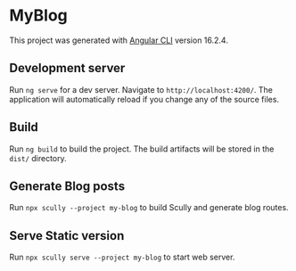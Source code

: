 # MyBlog

This project was generated with [Angular CLI](https://github.com/angular/angular-cli) version 16.2.4.

## Development server

Run `ng serve` for a dev server. Navigate to `http://localhost:4200/`. The application will automatically reload if you change any of the source files.

## Build

Run `ng build` to build the project. The build artifacts will be stored in the `dist/` directory.

## Generate Blog posts

Run `npx scully --project my-blog` to build Scully and generate blog routes.

## Serve Static version

Run `npx scully serve --project my-blog` to start web server.


